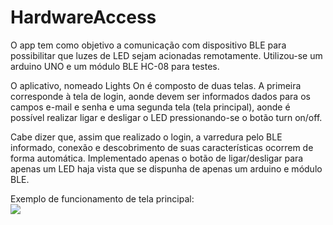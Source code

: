 # HardwareAccess

O app tem como objetivo a comunicação com dispositivo BLE para possibilitar que luzes de LED sejam acionadas remotamente. Utilizou-se um arduino UNO e um módulo BLE HC-08 para testes.

O aplicativo, nomeado Lights On é composto de duas telas. A primeira corresponde à tela de login, aonde devem ser informados dados para os campos e-mail e senha e uma segunda tela (tela principal), aonde é possível realizar ligar e desligar o LED pressionando-se o botão turn on/off.

Cabe dizer que, assim que realizado o login, a varredura pelo BLE informado, conexão e descobrimento de suas características ocorrem de forma automática. Implementado apenas o botão de ligar/desligar para apenas um LED haja vista que se dispunha de apenas um arduino e módulo BLE.


Exemplo de funcionamento de tela principal:<br/>
<img src = https://media.giphy.com/media/hiLtHAo2ItAnw9k0tH/giphy.gif>
